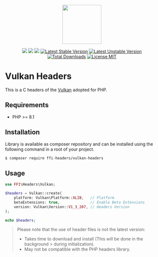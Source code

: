 <p align="center">
    <a href="https://github.com/php-ffi-headers">
        <img src="https://avatars.githubusercontent.com/u/101121010?s=256" width="128" />
    </a>
</p>

<p align="center">
    <a href="https://github.com/php-ffi-headers/vulkan-headers/actions"><img src="https://github.com/php-ffi-headers/vulkan-headers/workflows/build/badge.svg"></a>
    <a href="https://packagist.org/packages/ffi-headers/vulkan-headers"><img src="https://img.shields.io/badge/PHP-8.1.0-ff0140.svg"></a>
    <a href="https://packagist.org/packages/ffi-headers/vulkan-headers"><img src="https://img.shields.io/badge/Vulkan-1.3.216-cc3c20.svg"></a>
    <a href="https://packagist.org/packages/ffi-headers/vulkan-headers"><img src="https://poser.pugx.org/ffi-headers/vulkan-headers/version" alt="Latest Stable Version"></a>
    <a href="https://packagist.org/packages/ffi-headers/vulkan-headers"><img src="https://poser.pugx.org/ffi-headers/vulkan-headers/v/unstable" alt="Latest Unstable Version"></a>
    <a href="https://packagist.org/packages/ffi-headers/vulkan-headers"><img src="https://poser.pugx.org/ffi-headers/vulkan-headers/downloads" alt="Total Downloads"></a>
    <a href="https://raw.githubusercontent.com/php-ffi-headers/vulkan-headers/master/LICENSE.md"><img src="https://poser.pugx.org/ffi-headers/vulkan-headers/license" alt="License MIT"></a>
</p>

# Vulkan Headers

This is a C headers of the [Vulkan](https://www.khronos.org/registry/vulkan/) adopted for PHP.

## Requirements

- PHP >= 8.1

## Installation

Library is available as composer repository and can be installed using the
following command in a root of your project.

```sh
$ composer require ffi-headers/vulkan-headers
```

## Usage

```php
use FFI\Headers\Vulkan;

$headers = Vulkan::create(
    platform: Vulkan\Platform::XLIB,   // Platform
    betaExtensions: true,              // Enable Beta Extensions
    version: Vulkan\Version::V1_3_207, // Headers Version
);

echo $headers;
```

> Please note that the use of header files is not the latest version:
> - Takes time to download and install (This will be done in the background
    >   during initialization).
> - May not be compatible with the PHP headers library.

